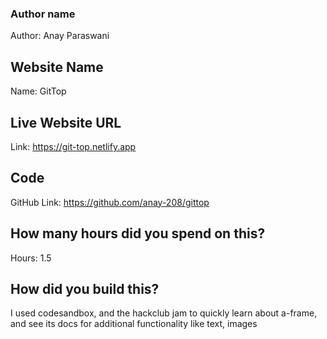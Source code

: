 
### Author name

Author: Anay Paraswani

<!-- A name or nickname that you want to appear as the author of the website -->

## Website Name

Name: GitTop

## Live Website URL

Link: https://git-top.netlify.app

## Code

GitHub Link: https://github.com/anay-208/gittop

## How many hours did you spend on this?

Hours: 1.5

## How did you build this?

I used codesandbox, and the hackclub jam to quickly learn about a-frame, and see its docs for additional functionality like text, images
